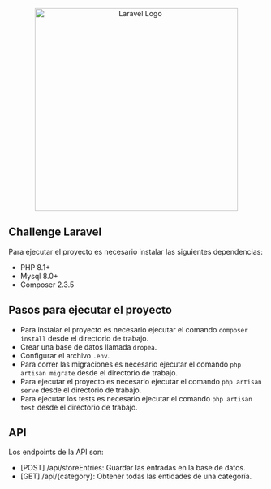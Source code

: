 <p align="center"><a href="https://laravel.com" target="_blank"><img src="https://raw.githubusercontent.com/laravel/art/master/logo-lockup/5%20SVG/2%20CMYK/1%20Full%20Color/laravel-logolockup-cmyk-red.svg" width="400" alt="Laravel Logo"></a></p>

## Challenge Laravel

Para ejecutar el proyecto es necesario instalar las siguientes dependencias:

- PHP 8.1+
- Mysql 8.0+
- Composer 2.3.5

## Pasos para ejecutar el proyecto
- Para instalar el proyecto es necesario ejecutar el comando `composer install` desde el directorio de trabajo.
- Crear una base de datos llamada `dropea`.
- Configurar el archivo `.env`.
- Para correr las migraciones es necesario ejecutar el comando `php artisan migrate` desde el directorio de trabajo.
- Para ejecutar el proyecto es necesario ejecutar el comando `php artisan serve` desde el directorio de trabajo.
- Para ejecutar los tests es necesario ejecutar el comando `php artisan test` desde el directorio de trabajo.

## API
Los endpoints de la API son:
-   [POST] /api/storeEntries: Guardar las entradas en la base de datos.
-   [GET] /api/{category}: Obtener todas las entidades de una categoría.
